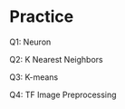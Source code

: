# Practice 
Q1: Neuron                                     
         
Q2: K Nearest Neighbors   
 
Q3: K-means 

Q4: TF Image Preprocessing  
